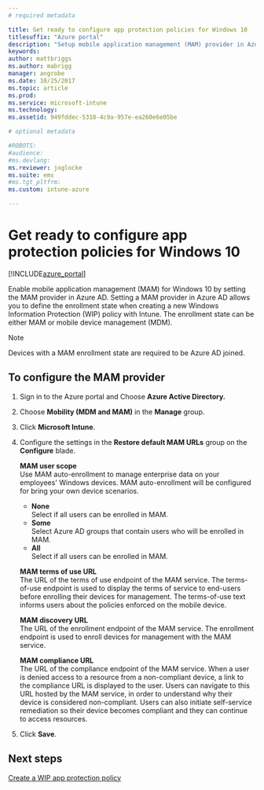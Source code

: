 ```yaml
---
# required metadata

title: Get ready to configure app protection policies for Windows 10 
titlesuffix: "Azure portal"
description: "Setup mobile application management (MAM) provider in Azure AD"
keywords:
author: mattbriggs
ms.author: mabrigg
manager: angrobe
ms.date: 10/25/2017
ms.topic: article
ms.prod:
ms.service: microsoft-intune
ms.technology:
ms.assetid: 949fddec-5318-4c9a-957e-ea260e6e05be

# optional metadata

#ROBOTS:
#audience:
#ms.devlang:
ms.reviewer: joglocke
ms.suite: ems
#ms.tgt_pltfrm:
ms.custom: intune-azure

---
```


# Get ready to configure app protection policies for Windows 10

[!INCLUDE[azure_portal](./includes/azure_portal.md)]

Enable mobile application management (MAM) for Windows 10 by setting the MAM provider in Azure AD. Setting a MAM provider in Azure AD allows you to define the enrollment state when creating a new Windows Information Protection (WIP) policy with Intune. The enrollment state can be either MAM or mobile device management (MDM).

> [!NOTE]
> Devices with a MAM enrollment state are required to be Azure AD joined.

## To configure the MAM provider

1. Sign in to the Azure portal and Choose **Azure Active Directory.**

2. Choose **Mobility (MDM and MAM)** in the **Manage** group.

3. Click **Microsoft Intune**.

4. Configure the settings in the  **Restore default MAM URLs** group on the **Configure** blade.

    **MAM user scope**  
      Use MAM auto-enrollment to manage enterprise data on your employees' Windows devices. MAM auto-enrollment will be configured for bring your own device scenarios.

     - **None**  
    Select if all users can be enrolled in MAM.  
     - **Some**  
    Select Azure AD groups that contain users who will be enrolled in MAM.  
     - **All**  
    Select if all users can be enrolled in MAM.

    **MAM terms of use URL**  
     The URL of the terms of use endpoint of the MAM service. The terms-of-use endpoint is used to display the terms of service to end-users before enrolling their devices for management. The terms-of-use text informs users about the policies enforced on the mobile device. 

    **MAM discovery URL**  
    The URL of the enrollment endpoint of the MAM service. The enrollment endpoint is used to enroll devices for management with the MAM service. 

    **MAM compliance URL**  
      The URL of the compliance endpoint of the MAM service. When a user is denied access to a resource from a non-compliant device, a link to the compliance URL is displayed to the user. Users can navigate to this URL hosted by the MAM service, in order to understand why their device is considered non-compliant. Users can also initiate self-service remediation so their device becomes compliant and they can continue to access resources. 

5.  Click **Save**.

## Next steps

[Create a WIP app protection policy](windows-information-protection-policy-create.md)
